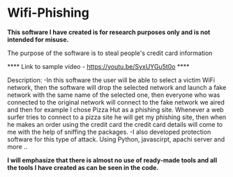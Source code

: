 # Wifi-Phishing
**This software I have created is for research purposes only and is not intended for misuse.**


The purpose of the software is to steal people's credit card information

**** Link to sample video - https://youtu.be/SyxUYGu5t0o ****


Description:
-In this software the user will be able to select a victim WiFi network, then the software will drop the selected network and launch a fake network with the same name of the   selected one, then everyone who was connected to the original network will connect to the fake network we aired and then for example I chose Pizza Hut as a phishing site.  Whenever a web surfer tries to connect to a pizza site he will get my phishing site,
then when he makes an order using the credit card the credit card details will come to me with the help of sniffing the packages.
-I also developed protection software for this type of attack.
Using Python, javascirpt, apachi server and more ..

**I will emphasize that there is almost no use of ready-made tools and all the tools I have created as can be seen in the code.**


